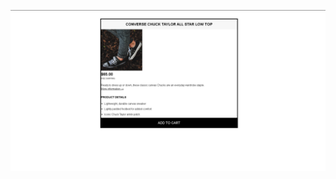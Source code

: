 ![alt text](https://github.com/Body661/Kalbonyan-Elmarsos/blob/main/02-Udemy/-01-HTML-CSS-Jonas/Challenges/03-Challenges/chall-2/sec3chall2.png)
